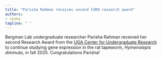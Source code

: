 ```yaml
---
title: "Parisha Rahman receives second CURO research award"
authors:
- casey
tagline: " "
---
```

Bergman Lab undergraduate researcher Parisha Rahman received her second Research Award from the [UGA Center for Undergraduate Research](https://curo.uga.edu/) to continue studying gene expression in the rat tapeworm, *Hymenolepis diminuta*, in fall 2025. Congratulations Parisha!